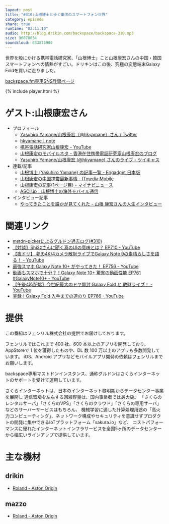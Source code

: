 ```yaml
---
layout: post
title: "#310:山根博士と歩く東洋のスマートフォン世界"
category: episode
share: true
runtime: "02:11:10"
audio: http://blog.drikin.com/backspace/backspace-310.mp3
size: 96070034
soundcloud: 683873900
---
```


世界を股にかける携帯電話研究家、「山根博士」こと山根康宏さんの中国・韓国スマートフォンへの情熱がすごい。ドリキンはこの後、究極の変態端末Galaxy Foldを買いに走りました。

[backspace.fm専用SNS登録ページ](https://mstdn.guru/invite/3WVHpSMr)

{% include player.html %}

# ゲスト:山根康宏さん
* プロフィール
  * [Yasuhiro Yamane/山根康宏（@hkyamane）さん / Twitter](https://twitter.com/hkyamane)
  * [hkyamane｜note](https://note.mu/hkyamane)
  * [携帯電話研究家山根康宏 - YouTube](https://www.youtube.com/user/yamaneyasuhiro/)
  * [山根康宏のモバイルネタ - 香港在住携帯電話研究家山根康宏のブログ](http://www.hkyamane.com/)
  * [Yasuhiro Yamane/山根康宏 (@hkyamane) さんのライブ - ツイキャス](https://twitcasting.tv/hkyamane)
* 連載/記事
  * [山根博士 (Yasuhiro Yamane) の記事一覧 - Engadget 日本版](https://japanese.engadget.com/about/editors/yasuhiro-yamane/)
  * [山根康宏の中国携帯最新事情 - ITmedia Mobile](https://www.itmedia.co.jp/mobile/series/996/)
  * [山根康宏の記事(1ページ目) - マイナビニュース](https://news.mynavi.jp/author/25/)
  * [ASCII.jp：山根博士の海外モバイル通信](https://ascii.jp/elem/000/001/071/1071159/?fbclid=IwAR3i16UedUdjWqJZ1MTVXQHehwRzcMokQ_NyRiecwY_J0HhT3o7CphvPjCQ)
* インタビュー記事
  * [やってきたことを誰かが見てくれた - 山根 康宏さんの人生インタビュー](https://an-life.jp/article/981/?para=2)

# 関連リンク
* [mstdn-pickerによるグルドン過去ログ(#310)](https://rbtnn.github.io/mstdn-picker/?instance=mstdn.guru&since_id=102868665153589774&max_id=102869196340381540)
* [【対談】Shi3zさんに聞く真のUIの意味とは？ EP710 - YouTube](https://www.youtube.com/watch?v=29NrU8caedk)
* [【夜ドリ】 夢の4K/4カメラ散財ライブでGalaxy Note 9の素晴らしさを語る！ - YouTube](https://www.youtube.com/watch?v=vOvGF3tiGK8&t=1007s)
* [最強スマホ Galaxy Note 10+ がやってきた！ EP756 - YouTube](https://www.youtube.com/watch?v=2r8yFbLHkm4&)
* [動画もスマホで十分？！Galaxy Note 10+ 驚異の動画性能 EP761 #GalaxyNote10+ - YouTube](https://www.youtube.com/watch?v=GdJspMPuLgo)
* [【午後4時配信】今世紀最大のドヤ開封 Galaxy Fold と 散財ライブ！ - YouTube](https://www.youtube.com/watch?v=7S21nZ6BrbY&t=74s)
* [実録！Galaxy Fold 入手までの道のり EP766 - YouTube](https://www.youtube.com/watch?v=eiUEoUNlRp4)

# 提供

この番組はフェンリル株式会社の提供でお届けしております。

フェンリルではこれまで 400 社、600 本以上のアプリを開発しており、AppStoreで 1 位を獲得したものや、DL 数 100 万以上のアプリも多数開発しています。
iOS、Android アプリなどモバイルアプリ開発の依頼はフェンリルまでお願いします。

backspace専用マストドンインスタンス、通称グルドンはさくらインターネットのサポートを受けて運用しています。

さくらインターネットは、日本のインターネット黎明期からデータセンター事業を展開し
通信環境を左右する回線容量は、国内事業者では最大級。
「さくらのレンタルサーバ」「さくらのVPS」「さくらのクラウド」「さくらの専用サーバ」などのサーバーサービスはもちろん、
機械学習に適した計算処理用途の「高火力コンピューティング」、ネットワーク構成やセキュリティを意識せずプロダクトの開発に集中できるIoTプラットフォーム「sakura.io」など、
コストパフォーマンスに優れたインターネットインフラサービスを全国5ヶ所のデータセンターから幅広いラインアップで提供しています。

# 主な機材

## drikin
* [Roland - Aston Origin](http://amzn.asia/1OwAZ0w)

## mazzo
* [Roland - Aston Origin](http://amzn.asia/1OwAZ0w)
